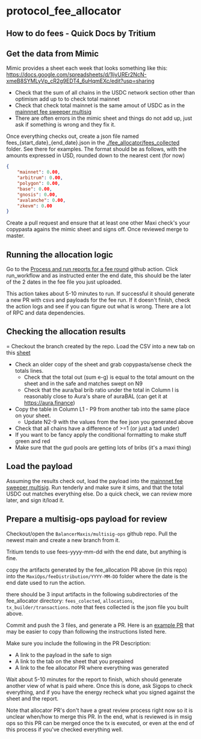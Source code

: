 # protocol_fee_allocator

## How to do fees - Quick Docs by Tritium

## Get the data from Mimic
Mimic provides a sheet each week that looks something like this: https://docs.google.com/spreadsheets/d/1ljyUREr2NcN-xmeB8SYMLyVp_cR2g9EDT4_6uHqmEXc/edit?usp=sharing
 
 - Check that the sum of all chains in the USDC network section other than optimism add up to to check total mainnet
 - Check that check total mainnet is the same amout of USDC as in the [mainnnet fee sweeper multisig](https://app.safe.global/balances?safe=eth:0x7c68c42De679ffB0f16216154C996C354cF1161B)
 - There are often errors in the mimic sheet and things do not add up, just ask if something is wrong and they fix it.

Once everything checks out, create a json file named fees_{start_date}_{end_date}.json in the [./fee_allocator/fees_collected](./fee_allocator/fees_collected) folder.  See there for examples.  The format should be as follows, with the amounts expressed in USD, rounded down to the nearest cent (for now)
```json
{
    "mainnet": 0.00,
    "arbitrum": 0.00,
    "polygon": 0.00,
    "base": 0.00,
    "gnosis": 0.00,
    "avalanche": 0.00,
    "zkevm": 0.00
}
```

Create a pull request and ensure that at least one other Maxi check's your copypasta agains the mimic sheet and signs off.  Once reviewed merge to master. 
## Running the allocation logic
Go to the [Process and run reports for a fee round](https://github.com/BalancerMaxis/protocol_fee_allocator/actions/workflows/collect_fees.yaml) github action.  Click run_workflow and as instructed enter the end date, this should be the later of the 2 dates in the fee file you just uploaded.

This action takes about 5-10 minutes to run.  If successful it should generate a new PR with csvs and payloads for the fee run.  If it doesn't finish, check the action logs and see if you can figure out what is wrong.  There are a lot of RPC and data dependencies.

## Checking the allocation results
= Checkout the branch created by the repo.  Load the CSV into a new tab on this [sheet](https://docs.google.com/spreadsheets/d/16axBQBVNdPssQyjcIyb_4m4vOb5rKISIlrVMk7A2qjs/edit#gid=62689806)
- Check an older copy of the sheet and grab copypasta/sense check the totals lines.
  - Check that the total out (sum e-g) is equal to the total amount on the sheet and in the safe and matches swept on N9
  - Check that the aura/bal brib ratio under the total in Column I is reasonably close to Aura's share of auraBAL (can get it at https://aura.finance)
- Copy the table in Column L1 - P9 from another tab into the same place on your sheet.
   - Update N2-9 with the values from the fee json you generated above
- Check that all chains have a difference of >=1 (or just a tad under)
- If you want to be fancy apply the conditional formatting to make stuff green and red
- Make sure that the gud pools are getting lots of bribs (it's a maxi thing)

## Load the payload
Assuming the results check out, load the payload into the  [mainnnet fee sweeper multisig](https://app.safe.global/balances?safe=eth:0x7c68c42De679ffB0f16216154C996C354cF1161B).  Run tenderly and make sure it sims, and that the total USDC out matches everything else.  Do a quick check, we can review more later, and sign it/load it.

## Prepare a multisig-ops payload for review
Checkout/open the `BalancerMaxis/multisig-ops` github repo. Pull the newest main and create a new branch from it.

Tritium tends to use fees-yyyy-mm-dd with the end date, but anything is fine.

copy the artifacts generated by the fee_allocation PR above (in this repo) into the `MaxiOps/feeDistribution/YYYY-MM-DD` folder where the date is the end date used to run the action.

there should be 3 input artifacts in the following subdirectories of the fee_allocator directory: `fees_colected`, `allocations`, `tx_builder/transactions`.  note that fees collected is the json file you built above.

Commit and push the 3 files, and generate a PR. Here is an [example PR](https://github.com/BalancerMaxis/multisig-ops/pull/785) that may be easier to copy than following the instructions listed here.

Make sure you include the following in the PR Description:

- A link to the payload in the safe to sign
- A link to the tab on the sheet that you prepaired
- A link to the fee allocator PR where everything was generated

Wait about 5-10 minutes for the report to finish, which should generate another view of what is paid where.  Once this is done, ask Sigops to check everything, and if you have the energy recheck what you signed against the sheet and the report. 

Note that allocator PR's don't have a great review process right now so it is unclear when/how to merge this PR.  In the end, what is reviewed is in msig ops so this PR can be merged once the tx is executed, or even at the end of this process if you've checked everything well.



